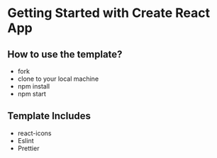 # Getting Started with Create React App

## How to use the template?

-   fork
-   clone to your local machine
-   npm install
-   npm start

## Template Includes

-   react-icons
-   Eslint
-   Prettier
